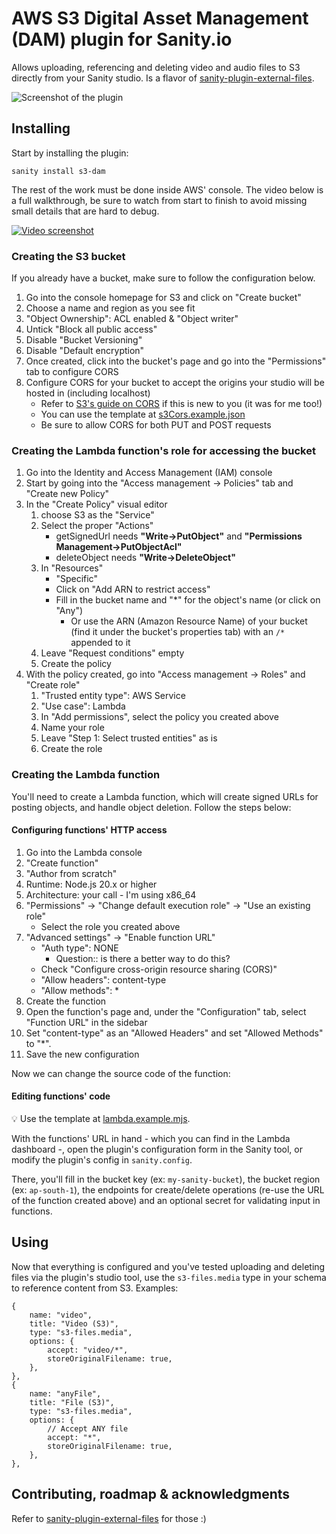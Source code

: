 # AWS S3 Digital Asset Management (DAM) plugin for Sanity.io

Allows uploading, referencing and deleting video and audio files to S3 directly from your Sanity studio. Is a flavor of [sanity-plugin-external-files](https://github.com/hdoro/sanity-plugin-external-files).

![Screenshot of the plugin](https://raw.githubusercontent.com/hdoro/sanity-plugin-external-files/main/screenshots.png)

## Installing

Start by installing the plugin:

`sanity install s3-dam`

The rest of the work must be done inside AWS' console. The video below is a full walkthrough, be sure to watch from start to finish to avoid missing small details that are hard to debug.

[![Video screenshot](https://img.youtube.com/vi/O4j2fEDVeVw/0.jpg)](https://www.youtube.com/watch?v=O4j2fEDVeVw)

### Creating the S3 bucket

If you already have a bucket, make sure to follow the configuration below.

1. Go into the console homepage for S3 and click on "Create bucket"
1. Choose a name and region as you see fit
1. "Object Ownership": ACL enabled & "Object writer"
1. Untick "Block all public access"
1. Disable "Bucket Versioning"
1. Disable "Default encryption"
1. Once created, click into the bucket's page and go into the "Permissions" tab to configure CORS
1. Configure CORS for your bucket to accept the origins your studio will be hosted in (including localhost)
   - Refer to [S3's guide on CORS](https://docs.aws.amazon.com/AmazonS3/latest/userguide/enabling-cors-examples.html) if this is new to you (it was for me too!)
   - You can use the template at [s3Cors.example.json](https://github.com/hdoro/sanity-plugin-external-files/blob/main/packages/aws/s3Cors.example.json)
   - Be sure to allow CORS for both PUT and POST requests

### Creating the Lambda function's role for accessing the bucket

1. Go into the Identity and Access Management (IAM) console
1. Start by going into the "Access management -> Policies" tab and "Create new Policy"
1. In the "Create Policy" visual editor
   1. choose S3 as the "Service"
   1. Select the proper "Actions"
      - getSignedUrl needs **"Write->PutObject"** and **"Permissions Management->PutObjectAcl"**
      - deleteObject needs **"Write->DeleteObject"**
   1. In "Resources"
      - "Specific"
      - Click on "Add ARN to restrict access"
      - Fill in the bucket name and "\*" for the object's name (or click on "Any")
        - Or use the ARN (Amazon Resource Name) of your bucket (find it under the bucket's properties tab) with an `/*` appended to it
   1. Leave "Request conditions" empty
   1. Create the policy
1. With the policy created, go into "Access management -> Roles" and "Create role"
   1. "Trusted entity type": AWS Service
   1. "Use case": Lambda
   1. In "Add permissions", select the policy you created above
   1. Name your role
   1. Leave "Step 1: Select trusted entities" as is
   1. Create the role

### Creating the Lambda function

You'll need to create a Lambda function, which will create signed URLs for posting objects, and handle object deletion. Follow the steps below:

#### Configuring functions' HTTP access

1. Go into the Lambda console
1. "Create function"
1. "Author from scratch"
1. Runtime: Node.js 20.x or higher
1. Architecture: your call - I'm using x86_64
1. "Permissions" -> "Change default execution role" -> "Use an existing role"
   - Select the role you created above
1. "Advanced settings" -> "Enable function URL"
   - "Auth type": NONE
     - Question:: is there a better way to do this?
   - Check "Configure cross-origin resource sharing (CORS)"
   - "Allow headers": content-type
   - "Allow methods": \*
1. Create the function
1. Open the function's page and, under the "Configuration" tab, select "Function URL" in the sidebar
1. Set "content-type" as an "Allowed Headers" and set "Allowed Methods" to "\*".
1. Save the new configuration

Now we can change the source code of the function:

#### Editing functions' code

💡 Use the template at [lambda.example.mjs](https://github.com/hdoro/sanity-plugin-external-files/blob/main/packages/aws/lambda.example.mjs).

With the functions' URL in hand - which you can find in the Lambda dashboard -, open the plugin's configuration form in the Sanity tool, or modify the plugin's config in `sanity.config`.

There, you'll fill in the bucket key (ex: `my-sanity-bucket`), the bucket region (ex: `ap-south-1`), the endpoints for create/delete operations (re-use the URL of the function created above) and an optional secret for validating input in functions.

## Using

Now that everything is configured and you've tested uploading and deleting files via the plugin's studio tool, use the `s3-files.media` type in your schema to reference content from S3. Examples:

```
{
    name: "video",
    title: "Video (S3)",
    type: "s3-files.media",
    options: {
        accept: "video/*",
        storeOriginalFilename: true,
    },
},
{
    name: "anyFile",
    title: "File (S3)",
    type: "s3-files.media",
    options: {
        // Accept ANY file
        accept: "*",
        storeOriginalFilename: true,
    },
},
```

## Contributing, roadmap & acknowledgments

Refer to [sanity-plugin-external-files](https://github.com/hdoro/sanity-plugin-external-files) for those :)
